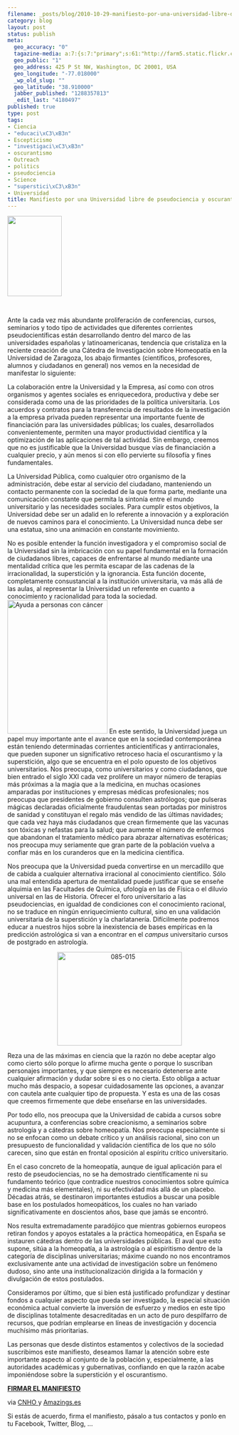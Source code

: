 ```yaml
--- 
filename: _posts/blog/2010-10-29-manifiesto-por-una-universidad-libre-de-pseudociencia-y-oscurantismo.md
category: blog
layout: post
status: publish
meta: 
  geo_accuracy: "0"
  tagazine-media: a:7:{s:7:"primary";s:61:"http://farm5.static.flickr.com/4023/4322772657_be8fe39ea6.jpg";s:6:"images";a:3:{s:89:"http://nasonurb.files.wordpress.com/2010/10/2011ene-sep-homeopatia-clinica-logo.jpg?w=204";a:6:{s:8:"file_url";s:89:"http://nasonurb.files.wordpress.com/2010/10/2011ene-sep-homeopatia-clinica-logo.jpg?w=204";s:5:"width";s:3:"204";s:6:"height";s:3:"299";s:4:"type";s:5:"image";s:4:"area";s:5:"60996";s:9:"file_path";s:0:"";}s:61:"http://farm5.static.flickr.com/4023/4322772657_be8fe39ea6.jpg";a:6:{s:8:"file_url";s:61:"http://farm5.static.flickr.com/4023/4322772657_be8fe39ea6.jpg";s:5:"width";s:3:"375";s:6:"height";s:3:"500";s:4:"type";s:5:"image";s:4:"area";s:6:"187500";s:9:"file_path";s:0:"";}s:61:"http://farm3.static.flickr.com/2791/4387469907_b615e3782a.jpg";a:6:{s:8:"file_url";s:61:"http://farm3.static.flickr.com/2791/4387469907_b615e3782a.jpg";s:5:"width";s:3:"400";s:6:"height";s:3:"300";s:4:"type";s:5:"image";s:4:"area";s:6:"120000";s:9:"file_path";s:0:"";}}s:6:"videos";a:0:{}s:11:"image_count";s:1:"3";s:6:"author";s:7:"4180497";s:7:"blog_id";s:7:"8438084";s:9:"mod_stamp";s:19:"2010-10-29 13:41:35";}
  geo_public: "1"
  geo_address: 425 P St NW, Washington, DC 20001, USA
  geo_longitude: "-77.018000"
  _wp_old_slug: ""
  geo_latitude: "38.910000"
  jabber_published: "1288357813"
  _edit_last: "4180497"
published: true
type: post
tags: 
- Ciencia
- "educaci\xC3\xB3n"
- Escepticismo
- "investigaci\xC3\xB3n"
- oscurantismo
- Outreach
- politics
- pseudociencia
- Science
- "superstici\xC3\xB3n"
- Universidad
title: Manifiesto por una Universidad libre de pseudociencia y oscurantismo
---
```

<a href="http://nasonurb.files.wordpress.com/2010/10/2011ene-sep-homeopatia-clinica-logo.jpg"><img class="size-medium wp-image-1039 alignleft" title="IF" src="http://nasonurb.files.wordpress.com/2010/10/2011ene-sep-homeopatia-clinica-logo.jpg?w=204" alt="" width="122" height="180" /></a>

&nbsp;

Ante la cada vez más abundante proliferación de conferencias, cursos, seminarios y todo tipo de actividades que diferentes corrientes pseudocientíficas están desarrollando dentro del marco de las universidades españolas y latinoamericanas, tendencia que cristaliza en la reciente creación de una Cátedra de Investigación sobre Homeopatía en la Universidad de Zaragoza, los abajo firmantes (científicos, profesores, alumnos y ciudadanos en general) nos vemos en la necesidad de manifestar lo siguiente:

<!--more-->
La colaboración entre la Universidad y la Empresa, así como con otros organismos y agentes sociales es enriquecedora, productiva y debe ser considerada como una de las prioridades de la política universitaria. Los acuerdos y contratos para la transferencia de resultados de la investigación a la empresa privada pueden representar una importante fuente de financiación para las universidades públicas; los cuales, desarrollados convenientemente, permiten una mayor productividad científica y la optimización de las aplicaciones de tal actividad. Sin embargo, creemos que no es justificable que la Universidad busque vías de financiación a cualquier precio, y aún menos si con ello pervierte su filosofía y fines fundamentales.

La Universidad Pública, como cualquier otro organismo de la administración, debe estar al servicio del ciudadano, manteniendo un contacto permanente con la sociedad de la que forma parte, mediante una comunicación constante que permita la sintonía entre el mundo universitario y las necesidades sociales. Para cumplir estos objetivos, la Universidad debe ser un adalid en lo referente a innovación y a exploración de nuevos caminos para el conocimiento. La Universidad nunca debe ser una estatua, sino una animación en constante movimiento.

No es posible entender la función investigadora y el compromiso social de la Universidad sin la imbricación con su papel fundamental en la formación de ciudadanos libres, capaces de enfrentarse al mundo mediante una mentalidad crítica que les permita escapar de las cadenas de la irracionalidad, la superstición y la ignorancia. Esta función docente, completamente consustancial a la institución universitaria, va más allá de las aulas, al representar la Universidad un referente en cuanto a conocimiento y racionalidad para toda la sociedad.
<a title="Ayuda a personas con cáncer by RinzeWind, on Flickr" href="http://www.flickr.com/photos/rinzewind/4322772657/"><img class="alignright" src="http://farm5.static.flickr.com/4023/4322772657_be8fe39ea6.jpg" alt="Ayuda a personas con cáncer" width="225" height="300" /></a>
En este sentido, la Universidad juega un papel muy importante ante el avance que en la sociedad contemporánea están teniendo determinadas corrientes anticientíficas y antirracionales, que pueden suponer un significativo retroceso hacia el oscurantismo y la superstición, algo que se encuentra en el polo opuesto de los objetivos universitarios. Nos preocupa, como universitarios y como ciudadanos, que bien entrado el siglo XXI cada vez prolifere un mayor número de terapias más próximas a la magia que a la medicina, en muchas ocasiones amparadas por instituciones y empresas médicas profesionales; nos preocupa que presidentes de gobierno consulten astrólogos; que pulseras mágicas declaradas oficialmente fraudulentas sean portadas por ministros de sanidad y constituyan el regalo más vendido de las últimas navidades; que cada vez haya más ciudadanos que crean firmemente que las vacunas son tóxicas y nefastas para la salud; que aumente el número de enfermos que abandonan el tratamiento médico para abrazar alternativas esotéricas; nos preocupa muy seriamente que gran parte de la población vuelva a confiar más en los curanderos que en la medicina científica.

Nos preocupa que la Universidad pueda convertirse en un mercadillo que de cabida a cualquier alternativa irracional al conocimiento científico. Sólo una mal entendida apertura de mentalidad puede justificar que se enseñe alquimia en las Facultades de Química, ufología en las de Física o el diluvio universal en las de Historia. Ofrecer el foro universitario a las pseudociencias, en igualdad de condiciones con el conocimiento racional, no se traduce en ningún enriquecimiento cultural, sino en una validación universitaria de la superstición y la charlatanería. Difícilmente podremos educar a nuestros hijos sobre la inexistencia de bases empíricas en la predicción astrológica si van a encontrar en el <em>campus</em> universitario cursos de postgrado en astrología.
<p style="text-align:center;"><a title="085-015 by Woodwolf, on Flickr" href="http://www.flickr.com/photos/woodwolf/4387469907/"><img class="aligncenter" src="http://farm3.static.flickr.com/2791/4387469907_b615e3782a.jpg" alt="085-015" width="280" height="210" /></a></p>
Reza una de las máximas en ciencia que la razón no debe aceptar algo como cierto sólo porque lo afirme mucha gente o porque lo suscriban personajes importantes, y que siempre es necesario detenerse ante cualquier afirmación y dudar sobre si es o no cierta. Esto obliga a actuar mucho más despacio, a sopesar cuidadosamente las opciones, a avanzar con cautela ante cualquier tipo de propuesta. Y esta es una de las cosas que creemos firmemente que debe enseñarse en las universidades.

Por todo ello, nos preocupa que la Universidad de cabida a cursos sobre acupuntura, a conferencias sobre creacionismo, a seminarios sobre astrología y a cátedras sobre homeopatía. Nos preocupa especialmente si no se enfocan como un debate crítico y un análisis racional, sino con un presupuesto de funcionalidad y validación científica de los que no sólo carecen, sino que están en frontal oposición al espíritu crítico universitario.

En el caso concreto de la homeopatía, aunque de igual aplicación para el resto de pseudociencias, no se ha demostrado científicamente ni su fundamento teórico (que contradice nuestros conocimientos sobre química y medicina más elementales), ni su efectividad más allá de un placebo. Décadas atrás, se destinaron importantes estudios a buscar una posible base en los postulados homeopáticos, los cuales no han variado significativamente en doscientos años, base que jamás se encontró.

Nos resulta extremadamente paradójico que mientras gobiernos europeos retiran fondos y apoyos estatales a la práctica homeopática, en España se instauren cátedras dentro de las universidades públicas. El aval que esto supone, sitúa a la homeopatía, a la astrología o al espiritismo dentro de la categoría de disciplinas universitarias; máxime cuando no nos encontramos exclusivamente ante una actividad de investigación sobre un fenómeno dudoso, sino ante una institucionalización dirigida a la formación y divulgación de estos postulados.

Consideramos por último, que si bien está justificado profundizar y destinar fondos a cualquier aspecto que pueda ser investigado, la especial situación económica actual convierte la inversión de esfuerzo y medios en este tipo de disciplinas totalmente desacreditadas en un acto de puro despilfarro de recursos, que podrían emplearse en líneas de investigación y docencia muchísimo más prioritarias.

Las personas que desde distintos estamentos y colectivos de la sociedad suscribimos este manifiesto, deseamos llamar la atención sobre este importante aspecto al conjunto de la población y, especialmente, a las autoridades académicas y gubernativas, confiando en que la razón acabe imponiéndose sobre la superstición y el oscurantismo.

<strong><a href="http://www.peticionpublica.es/PeticaoAssinar.aspx?pi=lcyd" target="_blank">FIRMAR EL MANIFIESTO</a></strong>

<strong>
</strong>

via <a href="http://cnho.wordpress.com/2010/10/29/manifiesto-por-una-universidad-libre-de-pseudociencia-y-oscurantismo/">CNHO </a>y <a href="http://amazings.es/2010/10/29/manifiesto-por-una-universidad-libre-de-pseudociencia-y-oscurantismo/">Amazings.es</a>

Si estás de acuerdo, firma el manifiesto, pásalo a tus contactos y ponlo en tu Facebook, Twitter, Blog, ...
